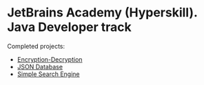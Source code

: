 # JetBrains Academy (Hyperskill). Java Developer track

Completed projects:
- [Encryption-Decryption](https://hyperskill.org/projects/46?track=17)
- [JSON Database](https://hyperskill.org/projects/65?track=17)
- [Simple Search Engine](https://hyperskill.org/projects/66?track=17)
